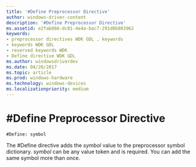 ```yaml
---
title: '#Define Preprocessor Directive'
author: windows-driver-content
description: '#Define Preprocessor Directive'
ms.assetid: e2fab866-dc81-4e4a-bac7-291d0b803962
keywords:
- preprocessor directives WDK GDL , keywords
- keywords WDK GDL
- reserved keywords WDK
- Define directive WDK GDL
ms.author: windowsdriverdev
ms.date: 04/20/2017
ms.topic: article
ms.prod: windows-hardware
ms.technology: windows-devices
ms.localizationpriority: medium
---
```


# \#Define Preprocessor Directive


```
#Define: symbol
```

The \#Define directive adds the *symbol* value to the preprocessor symbol dictionary. *symbol* can be any value token and is required. You can add the same symbol more than once.

 

 





